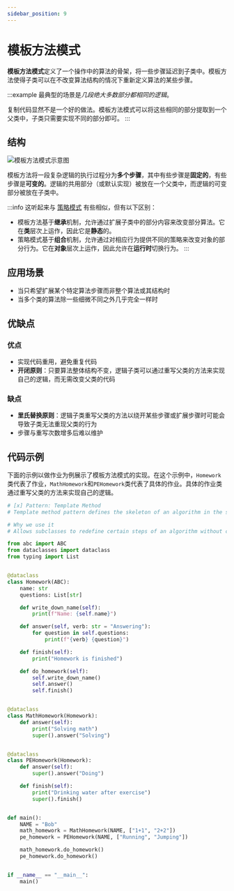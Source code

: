 ```yaml
---
sidebar_position: 9
---
```


# 模板方法模式
**模板方法模式**定义了一个操作中的算法的骨架，将一些步骤延迟到子类中。模板方法使得子类可以在不改变算法结构的情况下重新定义算法的某些步骤。

:::example
最典型的场景是*几段绝大多数部分都相同的逻辑*。

复制代码显然不是一个好的做法。模板方法模式可以将这些相同的部分提取到一个父类中，子类只需要实现不同的部分即可。
:::

## 结构

![模板方法模式示意图](https://refactoringguru.cn/images/patterns/diagrams/template-method/structure.png)

模板方法将一段复杂逻辑的执行过程分为**多个步骤**，其中有些步骤是**固定的**，有些步骤是**可变的**。逻辑的共用部分（或默认实现）被放在一个父类中，而逻辑的可变部分被放在子类中。

:::info
这听起来与 [策略模式](./strategy.md) 有些相似，但有以下区别：
- 模板方法基于**继承**机制，允许通过扩展子类中的部分内容来改变部分算法。它在**类**层次上运作，因此它是**静态**的。
- 策略模式基于**组合**机制，允许通过对相应行为提供不同的策略来改变对象的部分行为。它在**对象**层次上运作，因此允许在**运行时**切换行为。
:::

## 应用场景

- 当只希望扩展某个特定算法步骤而非整个算法或其结构时
- 当多个类的算法除一些细微不同之外几乎完全一样时

## 优缺点
### 优点
- 实现代码重用，避免重复代码
- **开闭原则**：只要算法整体结构不变，逻辑子类可以通过重写父类的方法来实现自己的逻辑，而无需改变父类的代码

### 缺点
- **里氏替换原则**：逻辑子类重写父类的方法以绕开某些步骤或扩展步骤时可能会导致子类无法重现父类的行为
- 步骤与重写次数增多后难以维护

## 代码示例

下面的示例以做作业为例展示了模板方法模式的实现。在这个示例中，`Homework`类代表了作业，`MathHomework`和`PEHomework`类代表了具体的作业。具体的作业类通过重写父类的方法来实现自己的逻辑。

```python
# [x] Pattern: Template Method
# Template method pattern defines the skeleton of an algorithm in the superclass but lets subclasses override specific steps of the algorithm without changing its structure

# Why we use it
# Allows subclasses to redefine certain steps of an algorithm without changing the algorithm's structure

from abc import ABC
from dataclasses import dataclass
from typing import List


@dataclass
class Homework(ABC):
    name: str
    questions: List[str]

    def write_down_name(self):
        print(f"Name: {self.name}")

    def answer(self, verb: str = "Answering"):
        for question in self.questions:
            print(f"{verb} {question}")

    def finish(self):
        print("Homework is finished")

    def do_homework(self):
        self.write_down_name()
        self.answer()
        self.finish()


@dataclass
class MathHomework(Homework):
    def answer(self):
        print("Solving math")
        super().answer("Solving")


@dataclass
class PEHomework(Homework):
    def answer(self):
        super().answer("Doing")

    def finish(self):
        print("Drinking water after exercise")
        super().finish()


def main():
    NAME = "Bob"
    math_homework = MathHomework(NAME, ["1+1", "2+2"])
    pe_homework = PEHomework(NAME, ["Running", "Jumping"])

    math_homework.do_homework()
    pe_homework.do_homework()


if __name__ == "__main__":
    main()
```
